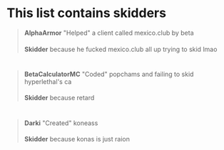# This list contains skidders

>**AlphaArmor** 
>"Helped" a client called mexico.club by beta
>####
>**Skidder** because he fucked mexico.club all up trying to skid lmao

#

>**BetaCalculatorMC**
>"Coded" popchams and failing to skid hyperlethal's ca 
>####
>**Skidder** because retard

#

>**Darki** 
>"Created" koneass
>####
>**Skidder** because konas is just raion
